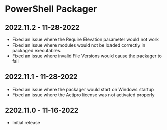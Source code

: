 # PowerShell Packager

## 2022.11.2 - 11-28-2022

* Fixed an issue where the Require Elevation parameter would not work
* Fixed an issue where modules would not be loaded correctly in packaged executables.
* Fixed an issue where invalid File Versions would cause the packager to fail

## 2022.11.1 - 11-28-2022

* Fixed an issue where the packager would start on Windows startup
* Fixed an issue where the Actipro license was not activated properly

## 2202.11.0 - 11-16-2022

* Initial release

